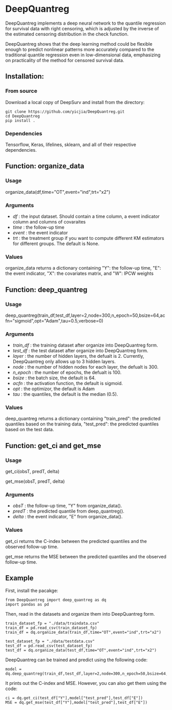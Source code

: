 # DeepQuantreg

DeepQuantreg implements a deep neural network to the quantile regression for survival data with right censoring, which is adjusted by the inverse of the estimated censoring distribution in the check function.

DeepQuantreg shows that the deep learning method could be flexible enough to predict nonlinear patterns more accurately compared to the traditional quantile regression even in low-dimensional data, emphasizing on practicality of the method for censored survival data. 


## Installation:

### From source

Download a local copy of DeepSurv and install from the directory:

	git clone https://github.com/yicjia/DeepQuantreg.git
	cd DeepQuantreg
	pip install .

### Dependencies

Tensorflow, Keras, lifelines, sklearn, and all of their respective dependencies. 

## Function: organize_data

### Usage
organize_data(df,time="OT",event="ind",trt="x2")

### Arguments
* *df* :	the input dataset. Should contain a time column, a event indicator column and columns of covaraites 
* *time* :	the follow-up time
* *event* :	the event indicator
* *trt* :	the treatment group if you want to compute different KM estimators for different groups. The default is None.

### Values
organize_data returns a dictionary containing "Y": the follow-up time, "E": the event indicator, "X": the covariates matrix, and "W": IPCW weights


## Function: deep_quantreg

### Usage
deep_quantreg(train_df,test_df,layer=2,node=300,n_epoch=50,bsize=64,acfn="sigmoid",opt="Adam",tau=0.5,verbose=0)

### Arguments
* *train_df* :	the training dataset after organize into DeepQuantreg form.
* *test_df* :	the test dataset after organize into DeepQuantreg form.
* *layer* :	the number of hidden layers, the defualt is 2. Currently, DeepQuantreg only allows up to 3 hidden layers.
* *node* :	the number of hidden nodes for each layer, the defualt is 300. 
* *n_epoch* :	the number of epochs, the defualt is 100. 
* *bsize* :	the batch size, the default is 64.
* *acfn* :	the activation function, the default is sigmoid.
* *opt* :	the optimizor, the default is Adam
* *tau* :	the quantiles, the default is the median (0.5).

### Values
deep_quantreg returns a dictionary containing "train_pred": the predicted quantiles based on the training data, "test_pred": the predicted quantiles based on the test data.

## Function: get_ci and get_mse

### Usage
get_ci(obsT, predT, delta)

get_mse(obsT, predT, delta)

### Arguments
* *obsT* :	the follow-up time, "Y" from organize_data().
* *predT* :	the predicted quantile from deep_quantreg().
* *delta* :	the event indicator, "E" from organize_data().

### Values
get_ci returns the C-index between the predicted quantiles and the observed follow-up time.

get_mse returns the MSE between the predicted quantiles and the observed follow-up time.



## Example

First, install the pacakge:

    from DeepQuantreg import deep_quantreg as dq
    import pandas as pd

Then, read in the datasets and organize them into DeepQuantreg form. 

    train_dataset_fp = "./data/traindata.csv"
    train_df = pd.read_csv(train_dataset_fp)
    train_df = dq.organize_data(train_df,time="OT",event="ind",trt="x2")

    test_dataset_fp = "./data/testdata.csv"
    test_df = pd.read_csv(test_dataset_fp)
    test_df = dq.organize_data(test_df,time="OT",event="ind",trt="x2")


DeepQuantreg can be trained and predict using the following code: 

    model = dq.deep_quantreg(train_df,test_df,layer=2,node=300,n_epoch=50,bsize=64,acfn="sigmoid",opt="Adam",tau=0.5,verbose=0)

It prints out the C-index and MSE. However, you can also get them using the code:
    
    ci = dq.get_ci(test_df["Y"],model["test_pred"],test_df["E"])
    MSE = dq.get_mse(test_df["Y"],model["test_pred"],test_df["E"])
